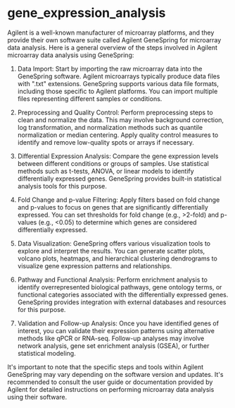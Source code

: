 # gene_expression_analysis
Agilent is a well-known manufacturer of microarray platforms, and they provide their own software suite called Agilent GeneSpring for microarray data analysis. Here is a general overview of the steps involved in Agilent microarray data analysis using GeneSpring:

1. Data Import: Start by importing the raw microarray data into the GeneSpring software. Agilent microarrays typically produce data files with ".txt" extensions. GeneSpring supports various data file formats, including those specific to Agilent platforms. You can import multiple files representing different samples or conditions.

2. Preprocessing and Quality Control: Perform preprocessing steps to clean and normalize the data. This may involve background correction, log transformation, and normalization methods such as quantile normalization or median centering. Apply quality control measures to identify and remove low-quality spots or arrays if necessary.

3. Differential Expression Analysis: Compare the gene expression levels between different conditions or groups of samples. Use statistical methods such as t-tests, ANOVA, or linear models to identify differentially expressed genes. GeneSpring provides built-in statistical analysis tools for this purpose.

4. Fold Change and p-value Filtering: Apply filters based on fold change and p-values to focus on genes that are significantly differentially expressed. You can set thresholds for fold change (e.g., >2-fold) and p-values (e.g., <0.05) to determine which genes are considered differentially expressed.

5. Data Visualization: GeneSpring offers various visualization tools to explore and interpret the results. You can generate scatter plots, volcano plots, heatmaps, and hierarchical clustering dendrograms to visualize gene expression patterns and relationships.

6. Pathway and Functional Analysis: Perform enrichment analysis to identify overrepresented biological pathways, gene ontology terms, or functional categories associated with the differentially expressed genes. GeneSpring provides integration with external databases and resources for this purpose.

7. Validation and Follow-up Analysis: Once you have identified genes of interest, you can validate their expression patterns using alternative methods like qPCR or RNA-seq. Follow-up analyses may involve network analysis, gene set enrichment analysis (GSEA), or further statistical modeling.

It's important to note that the specific steps and tools within Agilent GeneSpring may vary depending on the software version and updates. It's recommended to consult the user guide or documentation provided by Agilent for detailed instructions on performing microarray data analysis using their software.
